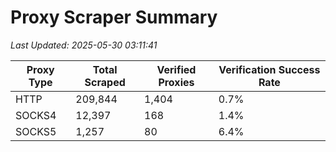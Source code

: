 # Proxy Scraper Summary

_Last Updated: 2025-05-30 03:11:41_

| Proxy Type | Total Scraped | Verified Proxies | Verification Success Rate |
|------------|--------------|------------------|--------------------------|
| HTTP | 209,844 | 1,404 | 0.7% |
| SOCKS4 | 12,397 | 168 | 1.4% |
| SOCKS5 | 1,257 | 80 | 6.4% |
